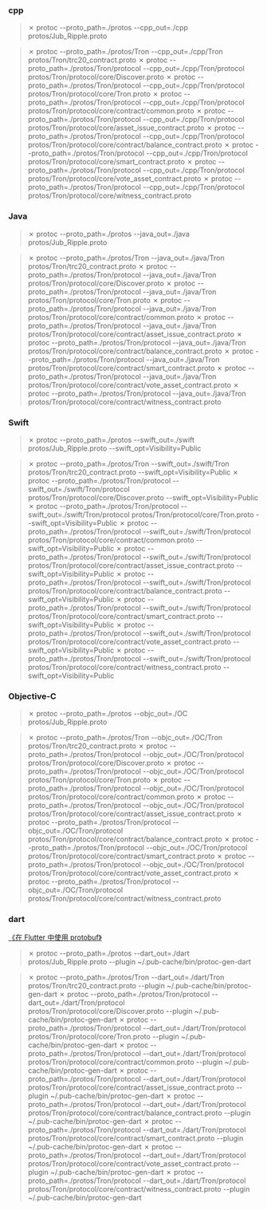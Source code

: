 ### cpp
> ✗ protoc --proto_path=./protos --cpp_out=./cpp protos/Jub_Ripple.proto

> ✗ protoc --proto_path=./protos/Tron                --cpp_out=./cpp/Tron               protos/Tron/trc20_contract.proto
> ✗ protoc --proto_path=./protos/Tron/protocol --cpp_out=./cpp/Tron/protocol protos/Tron/protocol/core/Discover.proto
> ✗ protoc --proto_path=./protos/Tron/protocol --cpp_out=./cpp/Tron/protocol protos/Tron/protocol/core/Tron.proto
> ✗ protoc --proto_path=./protos/Tron/protocol --cpp_out=./cpp/Tron/protocol protos/Tron/protocol/core/contract/common.proto
> ✗ protoc --proto_path=./protos/Tron/protocol --cpp_out=./cpp/Tron/protocol protos/Tron/protocol/core/asset_issue_contract.proto
> ✗ protoc --proto_path=./protos/Tron/protocol --cpp_out=./cpp/Tron/protocol protos/Tron/protocol/core/contract/balance_contract.proto
> ✗ protoc --proto_path=./protos/Tron/protocol --cpp_out=./cpp/Tron/protocol protos/Tron/protocol/core/smart_contract.proto
> ✗ protoc --proto_path=./protos/Tron/protocol --cpp_out=./cpp/Tron/protocol protos/Tron/protocol/core/vote_asset_contract.proto
> ✗ protoc --proto_path=./protos/Tron/protocol --cpp_out=./cpp/Tron/protocol protos/Tron/protocol/core/witness_contract.proto


### Java
> ✗ protoc --proto_path=./protos --java_out=./java protos/Jub_Ripple.proto

> ✗ protoc --proto_path=./protos/Tron               --java_out=./java/Tron protos/Tron/trc20_contract.proto
> ✗ protoc --proto_path=./protos/Tron/protocol --java_out=./java/Tron protos/Tron/protocol/core/Discover.proto
> ✗ protoc --proto_path=./protos/Tron/protocol --java_out=./java/Tron protos/Tron/protocol/core/Tron.proto
> ✗ protoc --proto_path=./protos/Tron/protocol --java_out=./java/Tron protos/Tron/protocol/core/contract/common.proto
> ✗ protoc --proto_path=./protos/Tron/protocol --java_out=./java/Tron protos/Tron/protocol/core/contract/asset_issue_contract.proto
> ✗ protoc --proto_path=./protos/Tron/protocol --java_out=./java/Tron protos/Tron/protocol/core/contract/balance_contract.proto
> ✗ protoc --proto_path=./protos/Tron/protocol --java_out=./java/Tron protos/Tron/protocol/core/contract/smart_contract.proto
> ✗ protoc --proto_path=./protos/Tron/protocol --java_out=./java/Tron protos/Tron/protocol/core/contract/vote_asset_contract.proto
> ✗ protoc --proto_path=./protos/Tron/protocol --java_out=./java/Tron protos/Tron/protocol/core/contract/witness_contract.proto


### Swift
> ✗ protoc --proto_path=./protos --swift_out=./swift protos/Jub_Ripple.proto --swift_opt=Visibility=Public

> ✗ protoc --proto_path=./protos/Tron               --swift_out=./swift/Tron                protos/Tron/trc20_contract.proto --swift_opt=Visibility=Public
> ✗ protoc --proto_path=./protos/Tron/protocol --swift_out=./swift/Tron/protocol protos/Tron/protocol/core/Discover.proto --swift_opt=Visibility=Public
> ✗ protoc --proto_path=./protos/Tron/protocol --swift_out=./swift/Tron/protocol protos/Tron/protocol/core/Tron.proto --swift_opt=Visibility=Public
> ✗ protoc --proto_path=./protos/Tron/protocol --swift_out=./swift/Tron/protocol protos/Tron/protocol/core/contract/common.proto --swift_opt=Visibility=Public
> ✗ protoc --proto_path=./protos/Tron/protocol --swift_out=./swift/Tron/protocol protos/Tron/protocol/core/contract/asset_issue_contract.proto --swift_opt=Visibility=Public
> ✗ protoc --proto_path=./protos/Tron/protocol --swift_out=./swift/Tron/protocol protos/Tron/protocol/core/contract/balance_contract.proto --swift_opt=Visibility=Public
> ✗ protoc --proto_path=./protos/Tron/protocol --swift_out=./swift/Tron/protocol protos/Tron/protocol/core/contract/smart_contract.proto --swift_opt=Visibility=Public
> ✗ protoc --proto_path=./protos/Tron/protocol --swift_out=./swift/Tron/protocol protos/Tron/protocol/core/contract/vote_asset_contract.proto --swift_opt=Visibility=Public
> ✗ protoc --proto_path=./protos/Tron/protocol --swift_out=./swift/Tron/protocol protos/Tron/protocol/core/contract/witness_contract.proto --swift_opt=Visibility=Public


### Objective-C
> ✗ protoc --proto_path=./protos --objc_out=./OC protos/Jub_Ripple.proto

> ✗ protoc --proto_path=./protos/Tron               --objc_out=./OC/Tron                protos/Tron/trc20_contract.proto
> ✗ protoc --proto_path=./protos/Tron/protocol --objc_out=./OC/Tron/protocol protos/Tron/protocol/core/Discover.proto
> ✗ protoc --proto_path=./protos/Tron/protocol --objc_out=./OC/Tron/protocol protos/Tron/protocol/core/Tron.proto
> ✗ protoc --proto_path=./protos/Tron/protocol --objc_out=./OC/Tron/protocol protos/Tron/protocol/core/contract/common.proto
> ✗ protoc --proto_path=./protos/Tron/protocol --objc_out=./OC/Tron/protocol protos/Tron/protocol/core/contract/asset_issue_contract.proto
> ✗ protoc --proto_path=./protos/Tron/protocol --objc_out=./OC/Tron/protocol protos/Tron/protocol/core/contract/balance_contract.proto
> ✗ protoc --proto_path=./protos/Tron/protocol --objc_out=./OC/Tron/protocol protos/Tron/protocol/core/contract/smart_contract.proto
> ✗ protoc --proto_path=./protos/Tron/protocol --objc_out=./OC/Tron/protocol protos/Tron/protocol/core/contract/vote_asset_contract.proto
> ✗ protoc --proto_path=./protos/Tron/protocol --objc_out=./OC/Tron/protocol protos/Tron/protocol/core/contract/witness_contract.proto


### dart
[《在 Flutter 中使用 protobuf》](https://cloud.tencent.com/developer/article/1411245)
> ✗ protoc --proto_path=./protos --dart_out=./dart protos/Jub_Ripple.proto --plugin ~/.pub-cache/bin/protoc-gen-dart

> ✗ protoc --proto_path=./protos/Tron               --dart_out=./dart/Tron                protos/Tron/trc20_contract.proto --plugin ~/.pub-cache/bin/protoc-gen-dart
> ✗ protoc --proto_path=./protos/Tron/protocol --dart_out=./dart/Tron/protocol protos/Tron/protocol/core/Discover.proto --plugin ~/.pub-cache/bin/protoc-gen-dart
> ✗ protoc --proto_path=./protos/Tron/protocol --dart_out=./dart/Tron/protocol protos/Tron/protocol/core/Tron.proto --plugin ~/.pub-cache/bin/protoc-gen-dart
> ✗ protoc --proto_path=./protos/Tron/protocol --dart_out=./dart/Tron/protocol protos/Tron/protocol/core/contract/common.proto --plugin ~/.pub-cache/bin/protoc-gen-dart
> ✗ protoc --proto_path=./protos/Tron/protocol --dart_out=./dart/Tron/protocol protos/Tron/protocol/core/contract/asset_issue_contract.proto --plugin ~/.pub-cache/bin/protoc-gen-dart
> ✗ protoc --proto_path=./protos/Tron/protocol --dart_out=./dart/Tron/protocol protos/Tron/protocol/core/contract/balance_contract.proto --plugin ~/.pub-cache/bin/protoc-gen-dart
> ✗ protoc --proto_path=./protos/Tron/protocol --dart_out=./dart/Tron/protocol protos/Tron/protocol/core/contract/smart_contract.proto --plugin ~/.pub-cache/bin/protoc-gen-dart
> ✗ protoc --proto_path=./protos/Tron/protocol --dart_out=./dart/Tron/protocol protos/Tron/protocol/core/contract/vote_asset_contract.proto --plugin ~/.pub-cache/bin/protoc-gen-dart
> ✗ protoc --proto_path=./protos/Tron/protocol --dart_out=./dart/Tron/protocol protos/Tron/protocol/core/contract/witness_contract.proto --plugin ~/.pub-cache/bin/protoc-gen-dart
